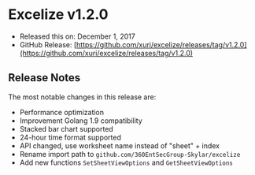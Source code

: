 # Excelize v1.2.0

* Released this on: December 1, 2017
* GitHub Release: [https://github.com/xuri/excelize/releases/tag/v1.2.0](https://github.com/xuri/excelize/releases/tag/v1.2.0)

## Release Notes

The most notable changes in this release are:

* Performance optimization
* Improvement Golang 1.9 compatibility
* Stacked bar chart supported
* 24-hour time format supported
* API changed, use worksheet name instead of "sheet" + index
* Rename import path to `github.com/360EntSecGroup-Skylar/excelize`
* Add new functions `SetSheetViewOptions` and `GetSheetViewOptions`
